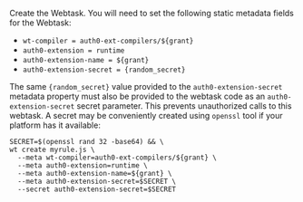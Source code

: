 Create the Webtask. You will need to set the following static metadata fields for the Webtask:

* `wt-compiler = auth0-ext-compilers/${grant}`
* `auth0-extension = runtime`
* `auth0-extension-name = ${grant}`
* `auth0-extension-secret = {random_secret}`

The same `{random_secret}` value provided to the `auth0-extension-secret` metadata property must also be provided to the webtask code as an `auth0-extension-secret` secret parameter. This prevents unauthorized calls to this webtask. A secret may be conveniently created using `openssl` tool if your platform has it available:

```
SECRET=$(openssl rand 32 -base64) && \
wt create myrule.js \
  --meta wt-compiler=auth0-ext-compilers/${grant} \
  --meta auth0-extension=runtime \
  --meta auth0-extension-name=${grant} \
  --meta auth0-extension-secret=$SECRET \
  --secret auth0-extension-secret=$SECRET
```
